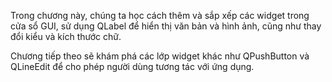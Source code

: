 Trong chương này, chúng ta học cách thêm và sắp xếp các widget trong cửa sổ GUI, sử dụng QLabel để hiển thị văn bản và hình ảnh, cũng như thay đổi kiểu và kích thước chữ. 

Chương tiếp theo sẽ khám phá các lớp widget khác như QPushButton và QLineEdit để cho phép người dùng tương tác với ứng dụng.